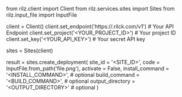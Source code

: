 from rilz.client import Client
from rilz.services.sites import Sites
from rilz.input_file import InputFile

client = Client()
client.set_endpoint('https://<REGION>.rilck.com/v1') # Your API Endpoint
client.set_project('<YOUR_PROJECT_ID>') # Your project ID
client.set_key('<YOUR_API_KEY>') # Your secret API key

sites = Sites(client)

result = sites.create_deployment(
    site_id = '<SITE_ID>',
    code = InputFile.from_path('file.png'),
    activate = False,
    install_command = '<INSTALL_COMMAND>', # optional
    build_command = '<BUILD_COMMAND>', # optional
    output_directory = '<OUTPUT_DIRECTORY>' # optional
)
